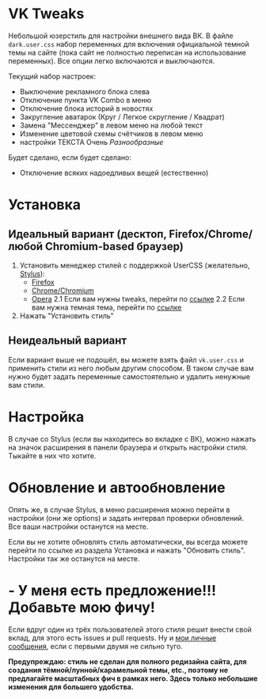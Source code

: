 # VK Tweaks

Небольшой юзерстиль для настройки внешнего вида ВК.
В файле `dark.user.css` набор переменных для включения официальной темной темы на сайте (пока сайт не полностью переписан на использование переменных).
Все опции легко включаются и выключаются.

Текущий набор настроек:    
- Выключение рекламного блока слева
- Отключение пункта VK Combo в меню
- Отключение блока историй в новостях
- Закругление аватарок (Круг / Легкое скругление / Квадрат)
- Замена "Мессенджер" в левом меню на любой текст
- Изменение цветовой схемы счётчиков в левом меню
- настройки ТЕКСТА Очень *Разнообразные*

Будет сделано, если будет сделано:
- Отключение всяких надоедливых вещей (естественно)

# Установка

## Идеальный вариант (десктоп, Firefox/Chrome/любой Chromium-based браузер)

1. Установить менеджер стилей с поддержкой UserCSS (желательно, [Stylus](https://github.com/openstyles/stylus/)):
    - [Firefox](https://addons.mozilla.org/firefox/addon/styl-us/)
    - [Chrome/Chromium](https://chrome.google.com/webstore/detail/stylus/clngdbkpkpeebahjckkjfobafhncgmne)
    - [Opera](https://addons.opera.com/extensions/details/stylus/)
2.1 Если вам нужны tweaks, перейти по [ссылке](https://raw.githubusercontent.com/evtn/vk-tweaks/lord/vk.user.css)
2.2 Если вам нужна темная тема, перейти по [ссылке](https://raw.githubusercontent.com/evtn/vk-tweaks/lord/dark.user.css)
3. Нажать "Установить стиль"

## Неидеальный вариант

Если вариант выше не подошёл, вы можете взять файл `vk.user.css` и применить стили из него любым другим способом.
В таком случае вам нужно будет задать переменные самостоятельно и удалить ненужные вам стили. 

# Настройка

В случае со Stylus (если вы находитесь во вкладке с ВК), можно нажать на значок расширения в панели браузера и открыть настройки стиля.    
Тыкайте в них что хотите.

# Обновление и автообновление

Опять же, в случае Stylus, в меню расширения можно перейти в настройки (они же options) и задать интервал проверки обновлений.    
Все ваши настройки останутся на месте.

Если вы не хотите обновлять стиль автоматически, вы всегда можете перейти по ссылке из раздела Установка и нажать "Обновить стиль".    
Настройки так же останутся на месте.

# - У меня есть предложение!!! Добавьте мою фичу!

Если вдруг один из трёх пользователей этого стиля решит внести свой вклад, для этого есть issues и pull requests.
Ну и [мои личные сообщения](vk.me/qevitta), если с первыми двумя не сильно туго.

**Предупреждаю: стиль не сделан для полного редизайна сайта, для создания тёмной/лунной/карамельной темы, etc., поэтому не предлагайте масштабных фич в рамках него. Здесь только небольшие изменения для большего удобства.**